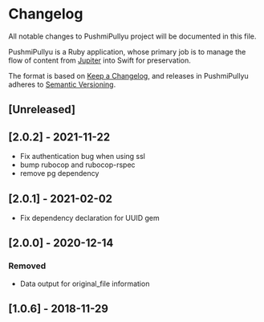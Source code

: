 # Changelog
All notable changes to PushmiPullyu project will be documented in this file. 

PushmiPullyu is a Ruby application, whose primary job is to manage the flow of content from [Jupiter](https://github.com/ualbertalib/jupiter/) into Swift for preservation.

The format is based on [Keep a Changelog](https://keepachangelog.com/en/1.0.0/),
and releases in PushmiPullyu adheres to [Semantic Versioning](https://semver.org/spec/v2.0.0.html).

## [Unreleased]

## [2.0.2] - 2021-11-22

- Fix authentication bug when using ssl 
- bump rubocop and rubocop-rspec
- remove pg dependency

## [2.0.1] - 2021-02-02

- Fix dependency declaration for UUID gem

## [2.0.0] - 2020-12-14

### Removed
- Data output for original_file information

## [1.0.6] - 2018-11-29
